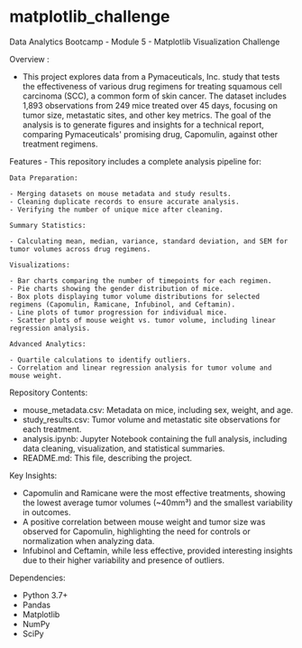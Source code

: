 # matplotlib_challenge
Data Analytics Bootcamp - Module 5 - Matplotlib Visualization Challenge


Overview :
- This project explores data from a Pymaceuticals, Inc. study that tests the effectiveness of various drug regimens for treating squamous cell carcinoma (SCC), a common form of skin cancer. The dataset includes 1,893 observations from 249 mice treated over 45 days, focusing on tumor size, metastatic sites, and other key metrics. The goal of the analysis is to generate figures and insights for a technical report, comparing Pymaceuticals' promising drug, Capomulin, against other treatment regimens.


Features - This repository includes a complete analysis pipeline for:

	Data Preparation:

	- Merging datasets on mouse metadata and study results.
	- Cleaning duplicate records to ensure accurate analysis.
	- Verifying the number of unique mice after cleaning.
	
	Summary Statistics:

	- Calculating mean, median, variance, standard deviation, and SEM for tumor volumes across drug regimens.

	Visualizations:

	- Bar charts comparing the number of timepoints for each regimen.
	- Pie charts showing the gender distribution of mice.
	- Box plots displaying tumor volume distributions for selected regimens (Capomulin, Ramicane, Infubinol, and Ceftamin).
	- Line plots of tumor progression for individual mice.
	- Scatter plots of mouse weight vs. tumor volume, including linear regression analysis.

	Advanced Analytics:

	- Quartile calculations to identify outliers.
	- Correlation and linear regression analysis for tumor volume and mouse weight.


Repository Contents:

- mouse_metadata.csv: Metadata on mice, including sex, weight, and age.
- study_results.csv: Tumor volume and metastatic site observations for each treatment.
- analysis.ipynb: Jupyter Notebook containing the full analysis, including data cleaning, visualization, and statistical summaries.
- README.md: This file, describing the project.


Key Insights:

- Capomulin and Ramicane were the most effective treatments, showing the lowest average tumor volumes (~40mm³) and the smallest variability in outcomes.
- A positive correlation between mouse weight and tumor size was observed for Capomulin, highlighting the need for controls or normalization when analyzing data.
- Infubinol and Ceftamin, while less effective, provided interesting insights due to their higher variability and presence of outliers.


Dependencies:

- Python 3.7+
- Pandas
- Matplotlib
- NumPy
- SciPy
